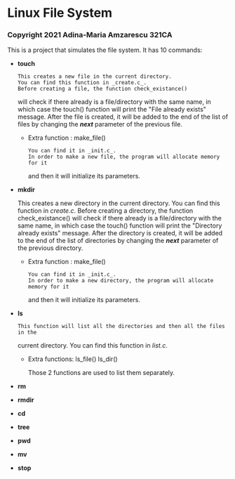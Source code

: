 # Linux File System
### Copyright 2021 Adina-Maria Amzarescu 321CA
This is a project that simulates the file system.
It has 10 commands:

* **touch** 

      This creates a new file in the current directory.
      You can find this function in _create.c_.
      Before creating a file, the function check_existance()
  will check if there already is a file/directory with the same name,
  in which case the touch() function will print the "File already exists" message.
      After the file is created, it will be added to the end of the list of files by
  changing the **_next_** parameter of the previous file.
  
  * Extra function : make_file()
 
        You can find it in _init.c_.
        In order to make a new file, the program will allocate memory for it
    and then it will initialize its parameters.
    
* **mkdir**

  This creates a new directory in the current directory.
  You can find this function in _create.c_.
  Before creating a directory, the function check_existance()
  will check if there already is a file/directory with the same name,
  in which case the touch() function will print the "Directory already exists" message.
  After the directory is created, it will be added to the end of the list of directories by
  changing the **_next_** parameter of the previous directory.
  
  * Extra function : make_file()
  
        You can find it in _init.c_.
        In order to make a new directory, the program will allocate memory for it
    and then it will initialize its parameters.
    
* **ls**

      This function will list all the directories and then all the files in the
  current directory.
      You can find this function in _list.c_.
  
  * Extra functions: ls_file() ls_dir()
  
      Those 2 functions are used to list them separately.
  
* **rm**
* **rmdir**
* **cd**
* **tree**
* **pwd**
* **mv**
* **stop**
